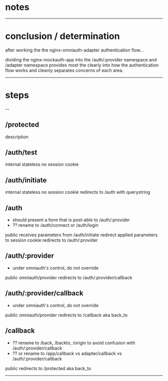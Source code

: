 # notes

---

# conclusion / determination

after working the the nginx-omniauth-adapter authentication flow...

dividing the nginx-mockauth-app into the /auth/:provider namespace
and /adapter namespace provides most the clearly into how the
authentication flow works and cleanly separates concerns of each area.

---

# steps

--

## /protected

description

## /auth/test

internal
stateless
no session cookie

## /auth/initiate

internal
stateless
no session cookie
redirects to /auth with querystring

## /auth

- should present a form that is post-able to /auth/:provider
- ?? rename to /auth/connect or /auth/login

public
receives parameters from /auth/initiate redirect
applied parameters to session cookie
redirects to /auth/:provider

## /auth/:provider

- under omniauth's control, do not override

public
omniauth/provider
redirects to /auth/:provider/callback

## /auth/:provider/callback

- under omniauth's control, do not override

public
omniauth/provider
redirects to /callback aka back_to

## /callback

- ?? rename to /back, /backto, /origin to avoid confusion with /auth/:provider/callback
- ?? or rename to /app/callback vs adapter/callback vs /auth/:provider/callback

public
redirects to /protected aka back_to

---
